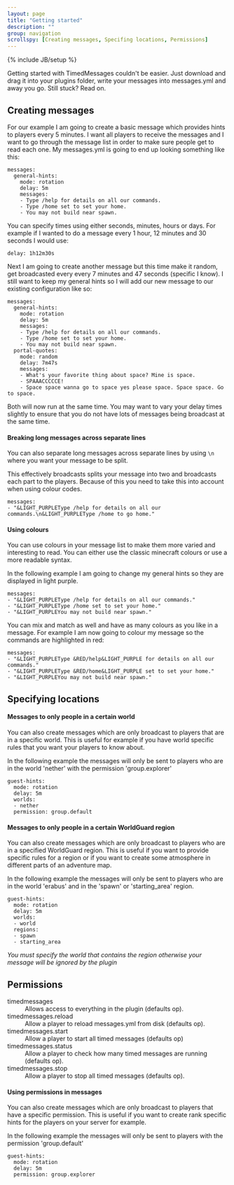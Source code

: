 ```yaml
---
layout: page
title: "Getting started"
description: ""
group: navigation
scrollspy: [Creating messages, Specifing locations, Permissions] 
---
```

{% include JB/setup %}

<p class="lead">Getting started with TimedMessages couldn't be easier. Just download and drag it into your plugins folder, write your messages into messages.yml and away you go. Still stuck? Read on.</p>

## Creating messages

For our example I am going to create a basic message which provides hints to players every 5 minutes. I want all players to receive the messages and I want to go through the message list in order to make sure people get to read each one. My messages.yml is going to end up looking something like this:

    messages:
      general-hints:
        mode: rotation
        delay: 5m
        messages:
        - Type /help for details on all our commands.
        - Type /home set to set your home.
        - You may not build near spawn.

You can specify times using either seconds, minutes, hours or days. For example if I wanted to do a message every 1 hour, 12 minutes and 30 seconds I would use:

    delay: 1h12m30s

Next I am going to create another message but this time make it random, get broadcasted every every 7 minutes and 47 seconds (specific I know). I still want to keep my general hints so I will add our new message to our existing configuration like so:

    messages:
      general-hints:
        mode: rotation
        delay: 5m
        messages:
        - Type /help for details on all our commands.
        - Type /home set to set your home.
        - You may not build near spawn.
      portal-quotes:
        mode: random
        delay: 7m47s
        messages:
        - What's your favorite thing about space? Mine is space.
        - SPAAACCCCCE!
        - Space space wanna go to space yes please space. Space space. Go to space.

Both will now run at the same time. You may want to vary your delay times slightly to ensure that you do not have lots of messages being broadcast at the same time.

#### Breaking long messages across separate lines

You can also separate long messages across separate lines by using `\n` where you want your message to be split. 

This effectively broadcasts splits your message into two and broadcasts each part to the players. Because of this you need to take this into account when using colour codes.

    messages:
    - "&LIGHT_PURPLEType /help for details on all our commands.\n&LIGHT_PURPLEType /home to go home."

#### Using colours

You can use colours in your message list to make them more varied and interesting to read. You can either use the classic minecraft colours or use a more readable syntax. 

In the following example I am going to change my general hints so they are displayed in light purple.

    messages:
    - "&LIGHT_PURPLEType /help for details on all our commands."
    - "&LIGHT_PURPLEType /home set to set your home."
    - "&LIGHT_PURPLEYou may not build near spawn."

You can mix and match as well and have as many colours as you like in a message. For example I am now going to colour my message so the commands are highlighted in red:

    messages:
    - "&LIGHT_PURPLEType &RED/help&LIGHT_PURPLE for details on all our commands."
    - "&LIGHT_PURPLEType &RED/home&LIGHT_PURPLE set to set your home."
    - "&LIGHT_PURPLEYou may not build near spawn."

## Specifying locations

#### Messages to only people in a certain world

You can also create messages which are only broadcast to players that are in a specific world. This is useful for example if you have world specific rules that you want your players to know about.

In the following example the messages will only be sent to players who are in the world 'nether' with the permission 'group.explorer'

    guest-hints:
      mode: rotation
      delay: 5m
      worlds:
      - nether
      permission: group.default

#### Messages to only people in a certain WorldGuard region

You can also create messages which are only broadcast to players who are in a specified WorldGuard region. This is useful if you want to provide specific rules for a region or if you want to create some atmosphere in different parts of an adventure map.

In the following example the messages will only be sent to players who are in the world 'erabus' and in the 'spawn' or 'starting_area' region.

    guest-hints:
      mode: rotation
      delay: 5m
      worlds:
      - world
      regions:
      - spawn
      - starting_area

*You must specify the world that contains the region otherwise your message will be ignored by the plugin*

## Permissions

<dl>
  <dt>timedmessages</dt>
  <dd>Allows access to everything in the plugin (defaults op).</dd>
  <dt>timedmessages.reload</dt>
  <dd>Allow a player to reload messages.yml from disk (defaults op).</dd>
  <dt>timedmessages.start</dt>
  <dd>Allow a player to start all timed messages (defaults op)</dd>
  <dt>timedmessages.status</dt>
  <dd>Allow a player to check how many timed messages are running (defaults op).</dd>
  <dt>timedmessages.stop</dt>
  <dd>Allow a player to stop all timed messages (defaults op).</dd>
</dl>

#### Using permissions in messages

You can also create messages which are only broadcast to players that have a specific permission. This is useful if you want to create rank specific hints for the players on your server for example. 

In the following example the messages will only be sent to players with the permission 'group.default'

    guest-hints:
      mode: rotation
      delay: 5m
      permission: group.explorer



